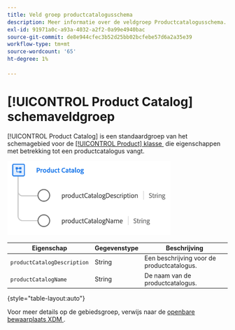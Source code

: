 ```yaml
---
title: Veld groep productcatalogusschema
description: Meer informatie over de veldgroep Productcatalogusschema.
exl-id: 91971a0c-a93a-4032-a2f2-0a99e4940bac
source-git-commit: de8e944cfec3b52d25bb02bcfebe57d6a2a35e39
workflow-type: tm+mt
source-wordcount: '65'
ht-degree: 1%

---
```


# [!UICONTROL Product Catalog] schemaveldgroep

[!UICONTROL Product Catalog] is een standaardgroep van het schemagebied voor de [[!UICONTROL Product] klasse &#x200B;](../../classes/product.md) die eigenschappen met betrekking tot een productcatalogus vangt.

![](../../images/field-groups/product/product-catalog.png)

| Eigenschap | Gegevenstype | Beschrijving |
| --- | --- | --- |
| `productCatalogDescription` | String | Een beschrijving voor de productcatalogus. |
| `productCatalogName` | String | De naam van de productcatalogus. |

{style="table-layout:auto"}

Voor meer details op de gebiedsgroep, verwijs naar de [&#x200B; openbare bewaarplaats XDM &#x200B;](https://github.com/adobe/xdm/blob/master/docs/reference/fieldgroups/product/product-catalog.schema.json).
